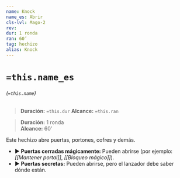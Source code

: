 ```yaml
---
name: Knock
name_es: Abrir
cls-lvl: Mago-2
rev: 
dur: 1 ronda
ran: 60’
tag: hechizo
alias: Knock
---
```

# `=this.name_es`
###### (`=this.name`)

>**Duración:** `=this.dur`
>**Alcance:** `=this.ran`

>**Duración:** 1 ronda  
>**Alcance:** 60’

Este hechizo abre puertas, portones, cofres y demás.
- ▶ **Puertas cerradas mágicamente:** Pueden abrirse (por ejemplo: _[[Mantener portal]]_, _[[Bloqueo mágico]]_).
- ▶ **Puertas secretas:** Pueden abrirse, pero el lanzador debe saber dónde están.